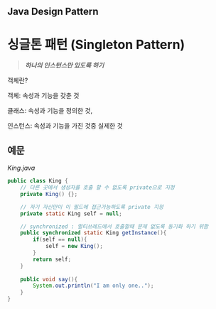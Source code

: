 ## Java Design Pattern

# 싱글톤 패턴 (Singleton Pattern)

>  ***하나의 인스턴스만 있도록 하기***


객체란?

객체: 속성과 기능을 갖춘 것

클래스: 속성과 기능을 정의한 것, 

인스턴스: 속성과 기능을 가진 것중 실제한 것


## 예문

*King.java*
```java
public class King {
    // 다른 곳에서 생성자를 호출 할 수 없도록 private으로 지정
    private King() {};

    // 자기 자신만이 이 필드에 접근가능하도록 private 지정
    private static King self = null;

    // synchronized : 멀티쓰레드에서 호출할때 문제 없도록 동기화 하기 위함
    public synchronized static King getInstance(){
        if(self == null){
            self = new King();
        }
        return self;
    }
    
    public void say(){
        System.out.println("I am only one..");
    }
}
```
